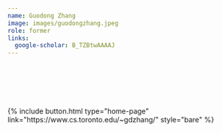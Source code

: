 ```yaml
---
name: Guodong Zhang
image: images/guodongzhang.jpeg
role: former
links:
  google-scholar: B_TZBtwAAAAJ
---
```


<div style="margin-top: 100px">
  {% include button.html type="home-page" link="https://www.cs.toronto.edu/~gdzhang/" style="bare" %}
</div>